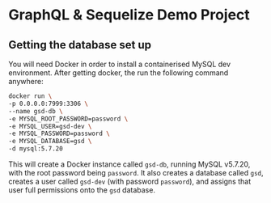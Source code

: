 # GraphQL & Sequelize Demo Project

## Getting the database set up

You will need Docker in order to install a containerised MySQL dev environment. After getting docker, the run the following command anywhere:

```sh
docker run \
-p 0.0.0.0:7999:3306 \
--name gsd-db \
-e MYSQL_ROOT_PASSWORD=password \
-e MYSQL_USER=gsd-dev \
-e MYSQL_PASSWORD=password \
-e MYSQL_DATABASE=gsd \
-d mysql:5.7.20
```

This will create a Docker instance called `gsd-db`, running MySQL v5.7.20, with the root password being `password`. It also creates a database called `gsd`, creates a user called `gsd-dev` (with password `password`), and assigns that user full permissions onto the `gsd` database.